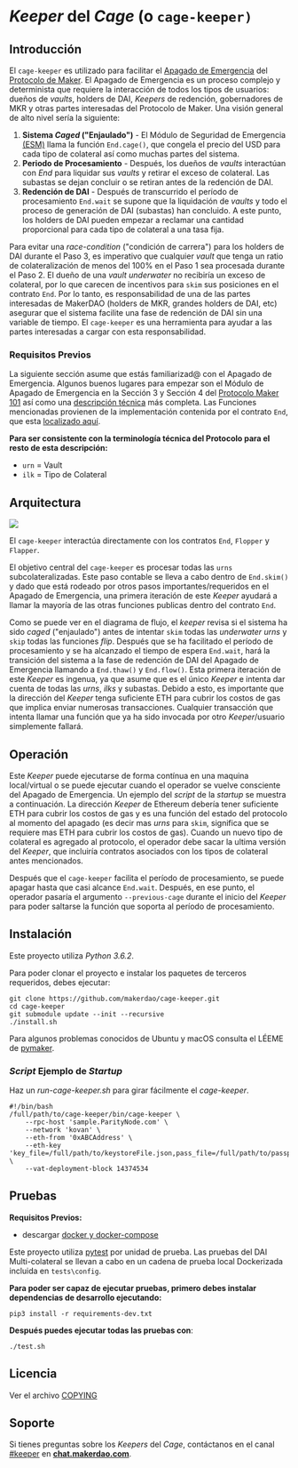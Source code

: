 # _Keeper_ del _Cage_ (o `cage-keeper)`

## Introducción&#x20;

El `cage-keeper` es utilizado para facilitar el [Apagado de Emergencia](https://blog.makerdao.com/introduction-to-emergency-shutdown-in-multi-collateral-dai/) del [Protocolo de Maker](https://github.com/makerdao/dss). El Apagado de Emergencia es un proceso complejo y determinista que requiere la interacción de todos los tipos de usuarios: dueños de _vaults_, holders de DAI, _Keepers_ de redención, gobernadores de MKR y otras partes interesadas del Protocolo de Maker. Una visión general de alto nivel sería la siguiente: 

1. **Sistema _Caged_ ("Enjaulado")** - El Módulo de Seguridad de Emergencia [(ESM)](https://github.com/makerdao/esm) llama la función `End.cage()`, que congela el precio del USD para cada tipo de colateral así como muchas partes del sistema.
2. **Periodo de Procesamiento** - Después, los dueños de _vaults_  interactúan con _End_ para liquidar sus _vaults_ y retirar el exceso de colateral. Las subastas se dejan concluir o se retiran antes de la redención de DAI.
3. **Redención de DAI** - Después de transcurrido el período de procesamiento `End.wait` se supone que la liquidación de _vaults_ y todo el proceso de generación de DAI (subastas) han concluido. A este punto, los holders de DAI pueden empezar a reclamar una cantidad proporcional para cada tipo de colateral a una tasa fija. 

Para evitar una _race-condition_ ("condición de carrera") para los holders de DAI durante el Paso 3, es imperativo que cualquier _vault_ que tenga un ratio de colateralización de menos del 100% en el Paso 1 sea procesada durante el Paso 2. El dueño de una _vault  underwater_ no recibiría un exceso de colateral, por lo que carecen de incentivos para `skim` sus posiciones en el contrato `End`. Por lo tanto, es responsabilidad de una de las partes interesadas de MakerDAO (holders de MKR, grandes holders de DAI, etc) asegurar que el sistema facilite una fase de redención de DAI sin una variable de tiempo. El `cage-keeper` es una herramienta para ayudar a las partes interesadas a cargar con esta responsabilidad.   

### Requisitos Previos 

La siguiente sección asume que estás familiarizad@ con el Apagado de Emergencia. Algunos buenos lugares para empezar son el Módulo de Apagado de Emergencia en la Sección 3 y Sección 4 del [Protocolo Maker 101](https://docs.makerdao.com/maker-protocol-101-esp) así como una [descripción técnica](https://docs.makerdao.com/smart-contract-modules/shutdown-esp) más completa. Las Funciones mencionadas provienen de la implementación contenida por el contrato `End`, que esta [localizado aquí](https://github.com/makerdao/dss/blob/master/src/end.sol). 

**Para ser consistente con la terminología técnica del Protocolo para el resto de esta descripción:**

* `urn` = Vault
* `ilk` = Tipo de Colateral

## Arquitectura

![](<../.gitbook/assets/cage2 (1).png>)

El `cage-keeper` interactúa directamente con los contratos `End`, `Flopper` y `Flapper`.

El objetivo central del `cage-keeper` es procesar todas las `urns` subcolateralizadas. Este paso contable se lleva a cabo dentro de `End.skim()` y dado que está rodeado por otros pasos importantes/requeridos en el Apagado de Emergencia, una primera iteración de este _Keeper_ ayudará a llamar la mayoría de las otras funciones publicas dentro del contrato `End`.  

Como se puede ver en el diagrama de flujo, el _keeper_ revisa si el sistema ha sido _caged_ ("enjaulado") antes de intentar `skim` todas las _underwater urns_ y `skip` todas las funciones _flip_. Después que se ha facilitado el período de procesamiento y se ha alcanzado el tiempo de espera `End.wait`, hará la transición del sistema a la fase de redención de DAI del Apagado de Emergencia llamando a `End.thaw()` y `End.flow()`. Esta primera iteración de este _Keeper_ es ingenua, ya que asume que es el único _Keeper_ e intenta dar cuenta de todas las _urns_, _ilks_ y subastas. Debido a esto, es importante que la dirección del _Keeper_ tenga suficiente ETH para cubrir los costos de gas que implica enviar numerosas transacciones. Cualquier transacción que intenta llamar una función que ya ha sido invocada por otro _Keeper_/usuario simplemente fallará.

## Operación

Este _Keeper_ puede ejecutarse de forma contínua en una maquina local/virtual o se puede ejecutar cuando el operador se vuelve consciente del Apagado de Emergencia. Un ejemplo del _script_ de la _startup_ se muestra a continuación. La dirección _Keeper_ de Ethereum debería tener suficiente ETH para cubrir los costos de gas y es una función del estado del protocolo al momento del apagado (es decir mas _urns_ para `skim`, significa que se requiere mas ETH para cubrir los costos de gas). Cuando un nuevo tipo de colateral es agregado al protocolo, el operador debe sacar la ultima versión del _Keeper_, que incluiría contratos asociados con los tipos de colateral antes mencionados. 

Después que el `cage-keeper` facilita el período de procesamiento, se puede apagar hasta que casi alcance `End.wait`. Después, en ese punto, el operador pasaría el argumento `--previous-cage` durante el inicio del _Keeper_ para poder saltarse la función que soporta al período de procesamiento.  

## Instalación

Este proyecto utiliza _Python 3.6.2_.

Para poder clonar el proyecto e instalar los paquetes de terceros requeridos, debes ejecutar:

```
git clone https://github.com/makerdao/cage-keeper.git
cd cage-keeper
git submodule update --init --recursive
./install.sh
```

Para algunos problemas conocidos de Ubuntu y macOS consulta el LÉEME de [pymaker](https://github.com/makerdao/pymaker).

### _Script_ Ejemplo de _Startup_

Haz un _run-cage-keeper.sh_ para girar fácilmente el _cage-keeper_.

```
#!/bin/bash
/full/path/to/cage-keeper/bin/cage-keeper \
	--rpc-host 'sample.ParityNode.com' \
	--network 'kovan' \
	--eth-from '0xABCAddress' \
	--eth-key 'key_file=/full/path/to/keystoreFile.json,pass_file=/full/path/to/passphrase/file.txt' \
	--vat-deployment-block 14374534
```

## Pruebas

**Requisitos Previos:**

* descargar [docker y docker-compose](https://www.docker.com/get-started)

Este proyecto utiliza [pytest](https://docs.pytest.org/en/latest/) por unidad de prueba. Las pruebas del DAI Multi-colateral se llevan a cabo en un cadena de prueba local Dockerizada incluida en `tests\config`.
 
**Para poder ser capaz de ejecutar pruebas, primero debes instalar dependencias de desarrollo ejecutando:**

```
pip3 install -r requirements-dev.txt
```

**Después puedes ejecutar todas las pruebas con**:

```
./test.sh
```

## Licencia 

Ver el archivo [COPYING](https://github.com/makerdao/auction-keeper/blob/master/COPYING)

## Soporte

Si tienes preguntas sobre los _Keepers_ del _Cage_, contáctanos en el canal [#keeper](https://chat.makerdao.com/channel/keeper) en [**chat.makerdao.com**](http://chat.makerdao.com).